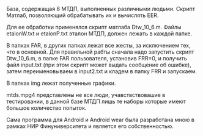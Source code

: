 База, содержащая 8 МТДП, выполненных различными людьми. Скрипт Матлаб, позволяющий обрабатывать их и вычислять EER.

Для ее обработки применялся скрипт матлаба Dtw_10_6.m. Файлы etalonW.txt и etalonP.txt
 эталон МТДП, должен лежать в каждой папке.
 
В папках FAR, в других папках лежат все жесты, за исключением тех, что в основной. Для правильной рабты сначала надо запустить скрипт Dtw_10_6.m, в папке FAR пользователя, установив FRR=0, и получить файл input.txt (при этом скрипт может выдать сообщение об ошибке), затем переименовываем в input2.txt и кладем в папку FRR и запускаем.
 
В папках img лежат полученные графики. 

mtds.mpg4 представлены не все люди, учавствствовашие в тестировании, в данной базе МТДП лишь те наборы которые имеют большое количество попыток.

Сама программа для Android и Android wear была разработана мною в рамках НИР Финуниверситета и является его собственностью.
